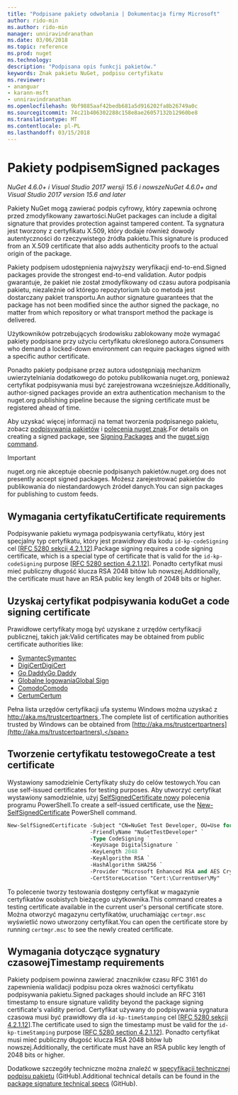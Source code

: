 ```yaml
---
title: "Podpisane pakiety odwołania | Dokumentacja firmy Microsoft"
author: rido-min
ms.author: rido-min
manager: unniravindranathan
ms.date: 03/06/2018
ms.topic: reference
ms.prod: nuget
ms.technology: 
description: "Podpisana opis funkcji pakietów."
keywords: Znak pakietu NuGet, podpisu certyfikatu
ms.reviewer:
- ananguar
- karann-msft
- unniravindranathan
ms.openlocfilehash: 9bf9885aaf42bedb681a5d916202fa8b26749a0c
ms.sourcegitcommit: 74c21b406302288c158e8ae26057132b12960be8
ms.translationtype: MT
ms.contentlocale: pl-PL
ms.lasthandoff: 03/15/2018
---
```

# <a name="signed-packages"></a><span data-ttu-id="e9c22-104">Pakiety podpisem</span><span class="sxs-lookup"><span data-stu-id="e9c22-104">Signed packages</span></span>

<span data-ttu-id="e9c22-105">*NuGet 4.6.0+ i Visual Studio 2017 wersji 15.6 i nowsze*</span><span class="sxs-lookup"><span data-stu-id="e9c22-105">*NuGet 4.6.0+ and Visual Studio 2017 version 15.6 and later*</span></span>

<span data-ttu-id="e9c22-106">Pakiety NuGet mogą zawierać podpis cyfrowy, który zapewnia ochronę przed zmodyfikowany zawartości.</span><span class="sxs-lookup"><span data-stu-id="e9c22-106">NuGet packages can include a digital signature that provides protection against tampered content.</span></span> <span data-ttu-id="e9c22-107">Ta sygnatura jest tworzony z certyfikatu X.509, który dodaje również dowody autentyczności do rzeczywistego źródła pakietu.</span><span class="sxs-lookup"><span data-stu-id="e9c22-107">This signature is produced from an X.509 certificate that also adds authenticity proofs to the actual origin of the package.</span></span>

<span data-ttu-id="e9c22-108">Pakiety podpisem udostępnienia najwyższy weryfikacji end-to-end.</span><span class="sxs-lookup"><span data-stu-id="e9c22-108">Signed packages provide the strongest end-to-end validation.</span></span> <span data-ttu-id="e9c22-109">Autor podpis gwarantuje, że pakiet nie został zmodyfikowany od czasu autora podpisania pakietu, niezależnie od którego repozytorium lub co metoda jest dostarczany pakiet transportu.</span><span class="sxs-lookup"><span data-stu-id="e9c22-109">An author signature guarantees that the package has not been modified since the author signed the package, no matter from which repository or what transport method the package is delivered.</span></span>

<span data-ttu-id="e9c22-110">Użytkowników potrzebujących środowisku zablokowany może wymagać pakiety podpisane przy użyciu certyfikatu określonego autora.</span><span class="sxs-lookup"><span data-stu-id="e9c22-110">Consumers who demand a locked-down environment can require packages signed with a specific author certificate.</span></span>

<span data-ttu-id="e9c22-111">Ponadto pakiety podpisane przez autora udostępniają mechanizm uwierzytelniania dodatkowego do potoku publikowania nuget.org, ponieważ certyfikat podpisywania musi być zarejestrowana wcześniejsze.</span><span class="sxs-lookup"><span data-stu-id="e9c22-111">Additionally, author-signed packages provide an extra authentication mechanism to the nuget.org publishing pipeline because the signing certificate must be registered ahead of time.</span></span>

<span data-ttu-id="e9c22-112">Aby uzyskać więcej informacji na temat tworzenia podpisanego pakietu, zobacz [podpisywania pakietów](../create-packages/Sign-a-package.md) i [polecenia nuget znak](../tools/cli-ref-sign.md).</span><span class="sxs-lookup"><span data-stu-id="e9c22-112">For details on creating a signed package, see [Signing Packages](../create-packages/Sign-a-package.md) and the [nuget sign command](../tools/cli-ref-sign.md).</span></span>

> [!Important]
> <span data-ttu-id="e9c22-113">nuget.org nie akceptuje obecnie podpisanych pakietów.</span><span class="sxs-lookup"><span data-stu-id="e9c22-113">nuget.org does not presently accept signed packages.</span></span> <span data-ttu-id="e9c22-114">Możesz zarejestrować pakietów do publikowania do niestandardowych źródeł danych.</span><span class="sxs-lookup"><span data-stu-id="e9c22-114">You can sign packages for publishing to custom feeds.</span></span>

## <a name="certificate-requirements"></a><span data-ttu-id="e9c22-115">Wymagania certyfikatu</span><span class="sxs-lookup"><span data-stu-id="e9c22-115">Certificate requirements</span></span>

<span data-ttu-id="e9c22-116">Podpisywanie pakietu wymaga podpisywania certyfikatu, który jest specjalny typ certyfikatu, który jest prawidłowy dla kodu `id-kp-codeSigning` cel [[RFC 5280 sekcji 4.2.1.12](https://tools.ietf.org/html/rfc5280#section-4.2.1.12)].</span><span class="sxs-lookup"><span data-stu-id="e9c22-116">Package signing requires a code signing certificate, which is a special type of certificate that is valid for the `id-kp-codeSigning` purpose [[RFC 5280 section 4.2.1.12](https://tools.ietf.org/html/rfc5280#section-4.2.1.12)].</span></span> <span data-ttu-id="e9c22-117">Ponadto certyfikat musi mieć publiczny długość klucza RSA 2048 bitów lub nowszej.</span><span class="sxs-lookup"><span data-stu-id="e9c22-117">Additionally, the certificate must have an RSA public key length of 2048 bits or higher.</span></span>

## <a name="get-a-code-signing-certificate"></a><span data-ttu-id="e9c22-118">Uzyskaj certyfikat podpisywania kodu</span><span class="sxs-lookup"><span data-stu-id="e9c22-118">Get a code signing certificate</span></span>

<span data-ttu-id="e9c22-119">Prawidłowe certyfikaty mogą być uzyskane z urzędów certyfikacji publicznej, takich jak:</span><span class="sxs-lookup"><span data-stu-id="e9c22-119">Valid certificates may be obtained from public certificate authorities like:</span></span>

- [<span data-ttu-id="e9c22-120">Symantec</span><span class="sxs-lookup"><span data-stu-id="e9c22-120">Symantec</span></span>](https://trustcenter.websecurity.symantec.com/process/trust/productOptions?productType=SoftwareValidationClass3)
- [<span data-ttu-id="e9c22-121">DigiCert</span><span class="sxs-lookup"><span data-stu-id="e9c22-121">DigiCert</span></span>](https://www.digicert.com/code-signing/)
- [<span data-ttu-id="e9c22-122">Go Daddy</span><span class="sxs-lookup"><span data-stu-id="e9c22-122">Go Daddy</span></span>](https://www.godaddy.com/web-security/code-signing-certificate)
- [<span data-ttu-id="e9c22-123">Globalne logowania</span><span class="sxs-lookup"><span data-stu-id="e9c22-123">Global Sign</span></span>](https://www.globalsign.com/en/code-signing-certificate/)
- [<span data-ttu-id="e9c22-124">Comodo</span><span class="sxs-lookup"><span data-stu-id="e9c22-124">Comodo</span></span>](https://www.comodo.com/e-commerce/code-signing/code-signing-certificate.php)
- [<span data-ttu-id="e9c22-125">Certum</span><span class="sxs-lookup"><span data-stu-id="e9c22-125">Certum</span></span>](https://www.certum.eu/certum/cert,offer_en_open_source_cs.xml) 

<span data-ttu-id="e9c22-126">Pełna lista urzędów certyfikacji ufa systemu Windows można uzyskać z [ http://aka.ms/trustcertpartners ](http://aka.ms/trustcertpartners).</span><span class="sxs-lookup"><span data-stu-id="e9c22-126">The complete list of certification authorities trusted by Windows can be obtained from [http://aka.ms/trustcertpartners](http://aka.ms/trustcertpartners).</span></span>

## <a name="create-a-test-certificate"></a><span data-ttu-id="e9c22-127">Tworzenie certyfikatu testowego</span><span class="sxs-lookup"><span data-stu-id="e9c22-127">Create a test certificate</span></span>

<span data-ttu-id="e9c22-128">Wystawiony samodzielnie Certyfikaty służy do celów testowych.</span><span class="sxs-lookup"><span data-stu-id="e9c22-128">You can use self-issued certificates for testing purposes.</span></span> <span data-ttu-id="e9c22-129">Aby utworzyć certyfikat wystawiony samodzielnie, użyj [SelfSignedCertificate nowy](https://docs.microsoft.com/en-us/powershell/module/pkiclient/new-selfsignedcertificate) polecenia programu PowerShell.</span><span class="sxs-lookup"><span data-stu-id="e9c22-129">To create a self-issued certificate, use the [New-SelfSignedCertificate](https://docs.microsoft.com/en-us/powershell/module/pkiclient/new-selfsignedcertificate) PowerShell command.</span></span>

```ps
New-SelfSignedCertificate -Subject "CN=NuGet Test Developer, OU=Use for testing purposes ONLY" `
                          -FriendlyName "NuGetTestDeveloper" `
                          -Type CodeSigning `
                          -KeyUsage DigitalSignature `
                          -KeyLength 2048 `
                          -KeyAlgorithm RSA `
                          -HashAlgorithm SHA256 `
                          -Provider "Microsoft Enhanced RSA and AES Cryptographic Provider" `
                          -CertStoreLocation "Cert:\CurrentUser\My" 
```

<span data-ttu-id="e9c22-130">To polecenie tworzy testowania dostępny certyfikat w magazynie certyfikatów osobistych bieżącego użytkownika.</span><span class="sxs-lookup"><span data-stu-id="e9c22-130">This command creates a testing certificate available in the current user's personal certificate store.</span></span> <span data-ttu-id="e9c22-131">Można otworzyć magazynu certyfikatów, uruchamiając `certmgr.msc` wyświetlić nowo utworzony certyfikat.</span><span class="sxs-lookup"><span data-stu-id="e9c22-131">You can open the certificate store by running `certmgr.msc` to see the newly created certificate.</span></span>

## <a name="timestamp-requirements"></a><span data-ttu-id="e9c22-132">Wymagania dotyczące sygnatury czasowej</span><span class="sxs-lookup"><span data-stu-id="e9c22-132">Timestamp requirements</span></span>

<span data-ttu-id="e9c22-133">Pakiety podpisem powinna zawierać znaczników czasu RFC 3161 do zapewnienia walidacji podpisu poza okres ważności certyfikatu podpisywania pakietu.</span><span class="sxs-lookup"><span data-stu-id="e9c22-133">Signed packages should include an RFC 3161 timestamp to ensure signature validity beyond the package signing certificate's validity period.</span></span> <span data-ttu-id="e9c22-134">Certyfikat używany do podpisywania sygnatura czasowa musi być prawidłowy dla `id-kp-timeStamping` cel [[RFC 5280 sekcji 4.2.1.12](https://tools.ietf.org/html/rfc5280#section-4.2.1.12)].</span><span class="sxs-lookup"><span data-stu-id="e9c22-134">The certificate used to sign the timestamp must be valid for the `id-kp-timeStamping` purpose [[RFC 5280 section 4.2.1.12](https://tools.ietf.org/html/rfc5280#section-4.2.1.12)].</span></span> <span data-ttu-id="e9c22-135">Ponadto certyfikat musi mieć publiczny długość klucza RSA 2048 bitów lub nowszej.</span><span class="sxs-lookup"><span data-stu-id="e9c22-135">Additionally, the certificate must have an RSA public key length of 2048 bits or higher.</span></span>

<span data-ttu-id="e9c22-136">Dodatkowe szczegóły techniczne można znaleźć w [specyfikacji technicznej podpisu pakietu](https://github.com/NuGet/Home/wiki/Package-Signatures-Technical-Details) (GitHub).</span><span class="sxs-lookup"><span data-stu-id="e9c22-136">Additional technical details can be found in the [package signature technical specs](https://github.com/NuGet/Home/wiki/Package-Signatures-Technical-Details) (GitHub).</span></span>
